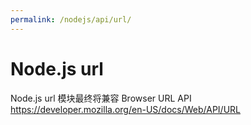 ```yaml
---
permalink: /nodejs/api/url/
---
```


# Node.js url

Node.js url 模块最终将兼容 Browser URL API
<https://developer.mozilla.org/en-US/docs/Web/API/URL>

